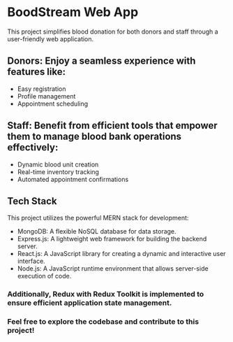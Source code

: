 # BoodStream Web App
This project simplifies blood donation for both donors and staff through a user-friendly web application.

## Donors: Enjoy a seamless experience with features like:
* Easy registration
* Profile management
* Appointment scheduling

## Staff: Benefit from efficient tools that empower them to manage blood bank operations effectively:
* Dynamic blood unit creation
* Real-time inventory tracking
* Automated appointment confirmations

## Tech Stack
This project utilizes the powerful MERN stack for development:
* MongoDB: A flexible NoSQL database for data storage.
* Express.js: A lightweight web framework for building the backend server.
* React.js: A JavaScript library for creating a dynamic and interactive user interface.
* Node.js: A JavaScript runtime environment that allows server-side execution of code.

### Additionally, Redux with Redux Toolkit is implemented to ensure efficient application state management.

### Feel free to explore the codebase and contribute to this project!
